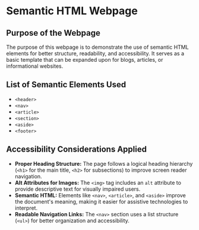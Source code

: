 # Semantic HTML Webpage

## Purpose of the Webpage
The purpose of this webpage is to demonstrate the use of semantic HTML elements for better structure, readability, and accessibility. It serves as a basic template that can be expanded upon for blogs, articles, or informational websites.

## List of Semantic Elements Used
- `<header>`
- `<nav>`
- `<article>`
- `<section>`
- `<aside>`
- `<footer>`

## Accessibility Considerations Applied
- **Proper Heading Structure:** The page follows a logical heading hierarchy (`<h1>` for the main title, `<h2>` for subsections) to improve screen reader navigation.
- **Alt Attributes for Images:** The `<img>` tag includes an `alt` attribute to provide descriptive text for visually impaired users.
- **Semantic HTML:** Elements like `<nav>`, `<article>`, and `<aside>` improve the document's meaning, making it easier for assistive technologies to interpret.
- **Readable Navigation Links:** The `<nav>` section uses a list structure (`<ul>`) for better organization and accessibility.

